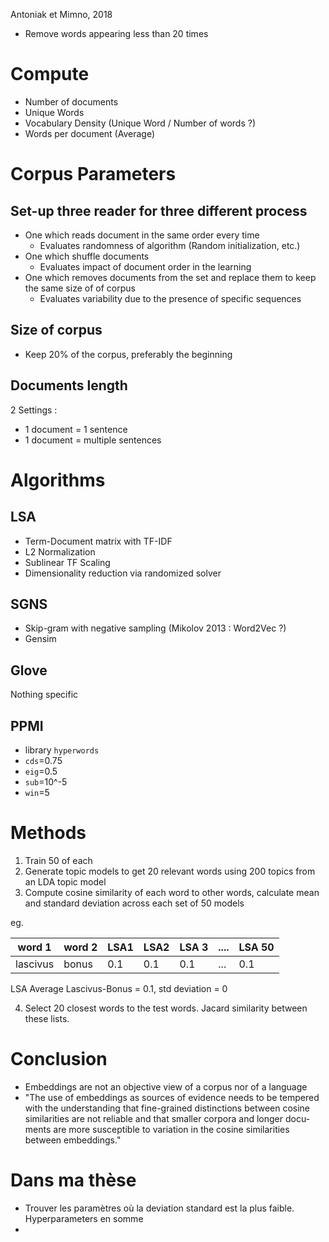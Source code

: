 Antoniak et Mimno, 2018


- Remove words appearing less than 20 times

# Compute

- Number of documents
- Unique Words
- Vocabulary Density (Unique Word / Number of words ?)
- Words per document (Average)

# Corpus Parameters

##  Set-up three reader for three different process

- One which reads document in the same order every time
	- Evaluates randomness of algorithm (Random initialization, etc.)
- One which shuffle documents
	- Evaluates impact of document order in the learning
- One which removes documents from the set and replace them to keep the same size of of corpus
	- Evaluates variability due to the presence of specific sequences

## Size of corpus 

- Keep 20% of the corpus, preferably the beginning

## Documents length

2 Settings :

- 1 document = 1 sentence
- 1 document = multiple sentences

# Algorithms

## LSA

- Term-Document matrix with TF-IDF
- L2 Normalization
- Sublinear TF Scaling
- Dimensionality reduction via randomized solver

## SGNS

- Skip-gram with negative sampling (Mikolov 2013 : Word2Vec ?)
- Gensim


## Glove

Nothing specific

## PPMI

- library `hyperwords`
- `cds`=0.75
- `eig`=0.5
- `sub`=10^-5
- `win`=5

# Methods


1. Train 50 of each
2. Generate topic models to get 20 relevant words using 200 topics from an LDA topic model
3. Compute cosine similarity of each word to other words, calculate mean and standard deviation across each set of 50 models

eg.

| word 1 | word 2 | LSA1 | LSA2 | LSA 3 | .... | LSA 50 |
| ---- | --- | --- | --- | --- | --- | --- |
| lascivus | bonus | 0.1 | 0.1 | 0.1 | ... | 0.1 |

LSA Average Lascivus-Bonus = 0.1, std deviation = 0

4. Select 20 closest words to the test words. Jacard similarity between these lists.

# Conclusion

- Embeddings are not an objective view of a corpus nor of a language
- "The  use  of  embeddings  as  sources  of  evidence needs to be tempered with the understanding that fine-grained distinctions between cosine similarities are not reliable and that smaller corpora and longer docu-ments are more susceptible to variation in the cosine similarities between embeddings."

# Dans ma thèse 

- Trouver les paramètres où la deviation standard est la plus faible. Hyperparameters en somme
- 